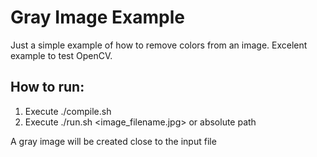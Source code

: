 # Gray Image Example

Just a simple example of how to remove colors from an image.
Excelent example to test OpenCV.

## How to run:

1. Execute ./compile.sh
2. Execute ./run.sh <image_filename.jpg> or absolute path

A gray image will be created close to the input file
